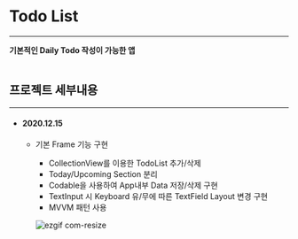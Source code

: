 # Todo List
----
<b> 기본적인 Daily Todo 작성이 가능한 앱 </b><br><br>

## 프로젝트 세부내용
----

- #### 2020.12.15
    - 기본 Frame 기능 구현
      - CollectionView를 이용한 TodoList 추가/삭제
      - Today/Upcoming Section 분리
      - Codable을 사용하여 App내부 Data 저장/삭제 구현
      - TextInput 시 Keyboard 유/무에 따른 TextField Layout 변경 구현
      - MVVM 패턴 사용
      
      
      ![ezgif com-resize](https://user-images.githubusercontent.com/56511253/102116446-5358da00-3e80-11eb-82d6-73ef453df96e.gif)
